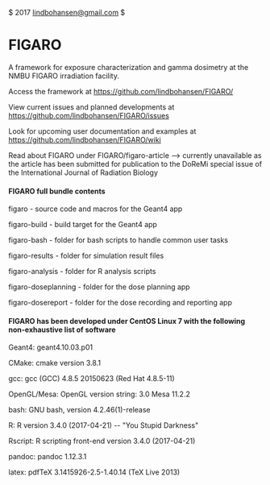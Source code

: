 $ 2017 lindbohansen@gmail.com $

# FIGARO
A framework for exposure characterization and gamma dosimetry at the NMBU FIGARO irradiation facility.

Access the framework at https://github.com/lindbohansen/FIGARO/

View current issues and planned developments at https://github.com/lindbohansen/FIGARO/issues

Look for upcoming user documentation and examples at https://github.com/lindbohansen/FIGARO/wiki

Read about FIGARO under FIGARO/figaro-article --> currently unavailable as the article has been submitted for publication to the DoReMi special issue of the International Journal of Radiation Biology

#### FIGARO full bundle contents

figaro - source code and macros for the Geant4 app

figaro-build - build target for the Geant4 app

figaro-bash - folder for bash scripts to handle common user tasks

figaro-results - folder for simulation result files

figaro-analysis - folder for R analysis scripts

figaro-doseplanning - folder for the dose planning app

figaro-dosereport - folder for the dose recording and reporting app

#### FIGARO has been developed under CentOS Linux 7 with the following non-exhaustive list of software

Geant4: geant4.10.03.p01

CMake: cmake version 3.8.1

gcc: gcc (GCC) 4.8.5 20150623 (Red Hat 4.8.5-11)

OpenGL/Mesa: OpenGL version string: 3.0 Mesa 11.2.2

bash: GNU bash, version 4.2.46(1)-release

R: R version 3.4.0 (2017-04-21) -- "You Stupid Darkness"

Rscript: R scripting front-end version 3.4.0 (2017-04-21)

pandoc: pandoc 1.12.3.1

latex: pdfTeX 3.1415926-2.5-1.40.14 (TeX Live 2013)
